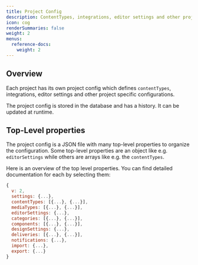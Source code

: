 ```yaml
---
title: Project Config
description: ContentTypes, integrations, editor settings and other project specific configurations.
icon: cog
renderSummaries: false
weight: 2
menus:
  reference-docs:
    weight: 2
---
```



## Overview

Each project has its own project config which defines `contentTypes`, integrations, editor settings and other project specific configurations.

The project config is stored in the database and has a history. It can be updated at runtime.

## Top-Level properties

The project config is a JSON file with many top-level properties to organize the configuration. Some top-level properties are an object like e.g. `editorSettings` while others are arrays like e.g. the `contentTypes`.

Here is an overview of the top level properties. You can find detailed documentation for each by selecting them:
```js
{
  v: 2,
  settings: {...},
  contentTypes: [{...}, {...}],
  mediaTypes: [{...}, {...}],
  editorSettings: {...},
  categories: [{...}, {...}],
  components: [{...}, {...}],
  designSettings: {...},
  deliveries: [{...}, {...}],
  notifications: {...},
  import: {...},
  export: {...}
}
```
